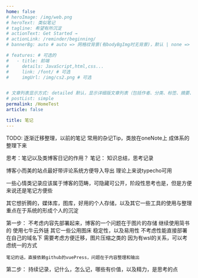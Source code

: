 ```yaml
---
home: false
# heroImage: /img/web.png
# heroText: 类似笔记
# tagline: 希望有所沉淀
# actionText: Get Started →
# actionLink: /reminder/beginning/
# bannerBg: auto # auto => 网格纹背景(有bodyBgImg时无背景)，默认 | none => 无 | '大图地址' | background: 自定义背景样式       提示：如发现文本颜色不适应你的背景时可以到palette.styl修改$bannerTextColor变量

# features: # 可选的
#   - title: 前端
#     details: JavaScript,html,css...
#     link: /font/ # 可选
#     imgUrl: /img/cs2.png # 可选


# 文章列表显示方式: detailed 默认，显示详细版文章列表（包括作者、分类、标签、摘要、分页等）| simple => 显示简约版文章列表（仅标题和日期）| none 不显示文章列表
# postList: simple
permalink: /HomeTest
article: false

title: 笔记
---
```


TODO: 逐渐迁移整理，以前的笔记
常用的杂记Tip，类放在oneNote上
成体系的整理下来

思考：笔记以及类博客日记的作用？
笔记：
知识总结，思考记录

博客小而美的站点最好带评论系统方便导入导出
理论上来说typecho可用

一些心情类记录应该属于博客的范畴，可隐藏可公开，阶段性思考也是，但是方便来说还是笔记方便些

其它想折腾的，媒体库，图库，好用的个人存储，以及其它一些工具的使用与整理
重点在于系统的形成个人的沉淀


第一步：
    不考虑内容先部署起来，博客的一个问题在于图片的存储
        继续使用简书的
        使用七牛云外链
        其它一些公用图床
        稳定性，以及易用性
        不考虑性能直接部署在自己的域名下
        需要考虑方便迁移，图片压缩之类的
    因为有wsl的关系，可以考虑统一的方式

    笔记的话，直接依赖github的vuePress，问题在于内容整理和输出

第二步：
    持续记录，记什么，怎么记，哪些有价值，以及精力，是思考的点